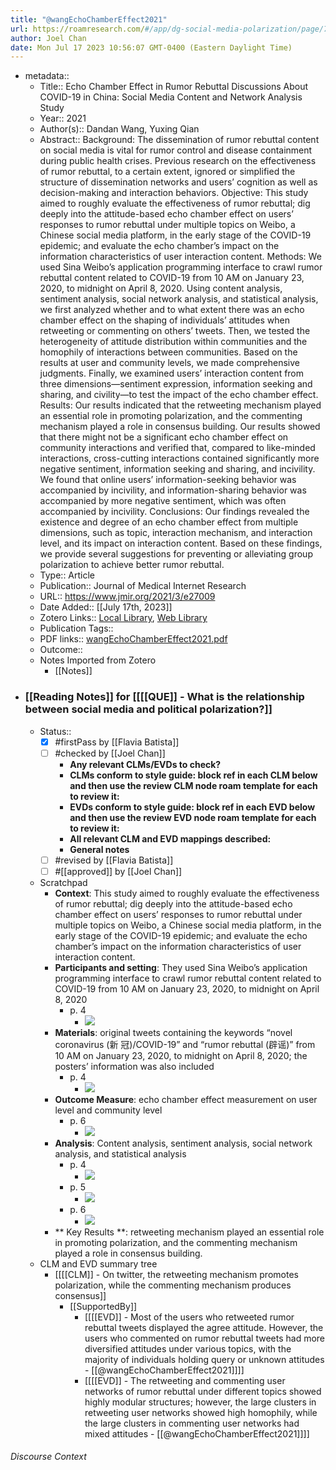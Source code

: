 ```yaml
---
title: "@wangEchoChamberEffect2021"
url: https://roamresearch.com/#/app/dg-social-media-polarization/page/7qQ38-OTt
author: Joel Chan
date: Mon Jul 17 2023 10:56:07 GMT-0400 (Eastern Daylight Time)
---
```


- metadata::
    - Title:: Echo Chamber Effect in Rumor Rebuttal Discussions About COVID-19 in China: Social Media Content and Network Analysis Study
    - Year:: 2021
    - Author(s):: Dandan Wang, Yuxing Qian
    - Abstract:: Background: The dissemination of rumor rebuttal content on social media is vital for rumor control and disease containment during public health crises. Previous research on the effectiveness of rumor rebuttal, to a certain extent, ignored or simplified the structure of dissemination networks and users’ cognition as well as decision-making and interaction behaviors.
Objective: This study aimed to roughly evaluate the effectiveness of rumor rebuttal; dig deeply into the attitude-based echo chamber effect on users’ responses to rumor rebuttal under multiple topics on Weibo, a Chinese social media platform, in the early stage of the COVID-19 epidemic; and evaluate the echo chamber’s impact on the information characteristics of user interaction content.
Methods: We used Sina Weibo’s application programming interface to crawl rumor rebuttal content related to COVID-19 from 10 AM on January 23, 2020, to midnight on April 8, 2020. Using content analysis, sentiment analysis, social network analysis, and statistical analysis, we first analyzed whether and to what extent there was an echo chamber effect on the shaping of individuals’ attitudes when retweeting or commenting on others’ tweets. Then, we tested the heterogeneity of attitude distribution within communities and the homophily of interactions between communities. Based on the results at user and community levels, we made comprehensive judgments. Finally, we examined users’ interaction content from three dimensions—sentiment expression, information seeking and sharing, and civility—to test the impact of the echo chamber effect.
Results: Our results indicated that the retweeting mechanism played an essential role in promoting polarization, and the commenting mechanism played a role in consensus building. Our results showed that there might not be a significant echo chamber effect on community interactions and verified that, compared to like-minded interactions, cross-cutting interactions contained significantly more negative sentiment, information seeking and sharing, and incivility. We found that online users’ information-seeking behavior was accompanied by incivility, and information-sharing behavior was accompanied by more negative sentiment, which was often accompanied by incivility.
Conclusions: Our findings revealed the existence and degree of an echo chamber effect from multiple dimensions, such as topic, interaction mechanism, and interaction level, and its impact on interaction content. Based on these findings, we provide several suggestions for preventing or alleviating group polarization to achieve better rumor rebuttal.
    - Type:: Article
    - Publication:: Journal of Medical Internet Research
    - URL:: https://www.jmir.org/2021/3/e27009
    - Date Added:: [[July 17th, 2023]]
    - Zotero Links:: [Local Library](zotero://select/groups/4985507/items/BW8FCXGR), [Web Library](https://www.zotero.org/groups/4985507/items/BW8FCXGR)
    - Publication Tags::
    - PDF links:: [wangEchoChamberEffect2021.pdf](zotero://open-pdf/groups/4985507/items/WH3AIK2N)
    - Outcome::
    - Notes Imported from Zotero
        - [[Notes]]
- ### [[Reading Notes]] for [[[[QUE]] - What is the relationship between social media and political polarization?]]
    - Status::
        - [x] #firstPass by [[Flavia Batista]]
        - [ ] #checked by [[Joel Chan]]
            - **Any relevant CLMs/EVDs to check?**
            - **CLMs conform to style guide: block ref in each CLM below and then use the review CLM node roam template for each to review it:**
            - **EVDs conform to style guide: block ref in each EVD below and then use the review EVD node roam template for each to review it:**
            - **All relevant CLM and EVD mappings described:**
            - **General notes**
        - [ ] #revised by [[Flavia Batista]]
        - [ ] #[[approved]] by [[Joel Chan]]
    - Scratchpad
        - **Context**: This study aimed to roughly evaluate the effectiveness of rumor rebuttal; dig deeply into the attitude-based echo chamber effect on users’ responses to rumor rebuttal under multiple topics on Weibo, a Chinese social media platform, in the early stage of the COVID-19 epidemic; and evaluate the echo chamber’s impact on the information characteristics of user interaction content.
        - **Participants and setting**: They used Sina Weibo’s application programming interface to crawl rumor rebuttal content related to COVID-19 from 10 AM on January 23, 2020, to midnight on April 8, 2020
            - p. 4
                - ![](https://firebasestorage.googleapis.com/v0/b/firescript-577a2.appspot.com/o/imgs%2Fapp%2Fdg-social-media-polarization%2FhkyCe98hu6.57.38%20PM.png?alt=media&token=c3d6e39a-0757-45ae-9f33-037c66e107f4)
        - **Materials**: original tweets containing the keywords “novel coronavirus (新 冠)/COVID-19” and “rumor rebuttal (辟谣)” from 10 AM on January 23, 2020, to midnight on April 8, 2020; the posters’ information was also included
            - p. 4
                - ![](https://firebasestorage.googleapis.com/v0/b/firescript-577a2.appspot.com/o/imgs%2Fapp%2Fdg-social-media-polarization%2FYyuX1P-rPK.46.49%20PM.png?alt=media&token=f7df801e-eb34-4be4-a2a0-dadb41eb2d4c)
        - **Outcome Measure**: echo chamber effect measurement on user level and community level
            - p. 6
                - ![](https://firebasestorage.googleapis.com/v0/b/firescript-577a2.appspot.com/o/imgs%2Fapp%2Fdg-social-media-polarization%2Fc6pH64Khz0.50.14%20PM.png?alt=media&token=fa39b593-e639-4646-a0e7-c7b488f01237)
        - **Analysis**: Content analysis, sentiment analysis, social network analysis, and statistical analysis
            - p. 4
                - ![](https://firebasestorage.googleapis.com/v0/b/firescript-577a2.appspot.com/o/imgs%2Fapp%2Fdg-social-media-polarization%2FFXjXmSV_bL.48.20%20PM.png?alt=media&token=fd9002ef-69a6-40fc-80a2-14f70eafd551)
            - p. 5
                - ![](https://firebasestorage.googleapis.com/v0/b/firescript-577a2.appspot.com/o/imgs%2Fapp%2Fdg-social-media-polarization%2F2kqUBXkbM2.48.41%20PM.png?alt=media&token=df42c5c4-146c-4829-928e-2a58535b908f)
            - p. 6
                - ![](https://firebasestorage.googleapis.com/v0/b/firescript-577a2.appspot.com/o/imgs%2Fapp%2Fdg-social-media-polarization%2FveIiuy7fuH.49.03%20PM.png?alt=media&token=74ac65c8-2f7c-4bf9-9a54-4028f120b0a0)
        - ** Key Results **: retweeting mechanism played an essential role in promoting polarization, and the commenting mechanism played a role in consensus building.
    - CLM and EVD summary tree
        - [[[[CLM]] - On twitter, the retweeting mechanism promotes polarization, while the commenting mechanism produces consensus]]
            - [[SupportedBy]]
                - [[[[EVD]] - Most of the users who retweeted rumor rebuttal tweets displayed the agree attitude. However, the users who commented on rumor rebuttal tweets had more diversified attitudes under various topics, with the majority of individuals holding query or unknown attitudes  - [[@wangEchoChamberEffect2021]]]]
                - [[[[EVD]] - The retweeting and commenting user networks of rumor rebuttal under different topics showed highly modular structures; however, the large clusters in retweeting user networks showed high homophily, while the large clusters in commenting user networks had mixed attitudes  - [[@wangEchoChamberEffect2021]]]]

###### Discourse Context


